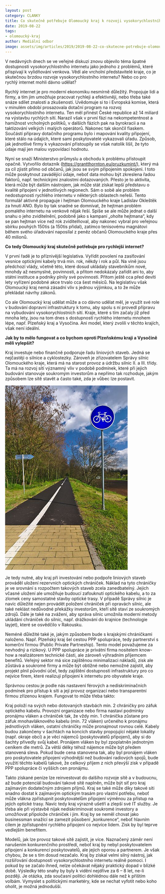 ```yaml
---
layout: post
category: CLANKY
title: Co skutečně potřebuje Olomoucký kraj k rozvoji vysokorychlostního internetu
date: 2019-08-22
tags: 
- olomoucký-kraj
author: Mediální odbor
image: assets/img/articles/2019/2019-08-22-co-skutecne-potrebuje-olomoucky-kraj-k-rozvoji-vysokorychlostniho-internetu.jpg  #751x422 pixelu
---
```

V nedávných dnech se ve veřejné diskuzi znovu objevilo téma špatné dostupnosti vysokorychlostního internetu jako jednoho z problémů, které přispívají k vylidňování venkova. Vědí ale vrcholní představitelé kraje, co je skutečnou brzdou rozvoje vysokorychlostního internetu? Nebo co pro rychlý internet mohli dávno udělat?

Rychlý internet je pro moderní ekonomiku nesmírně důležitý. Propojuje lidi a firmy, a tím jim umožňuje pracovat rychleji a efektivněji, nebo třeba také snáze sdílet znalosti a zkušenosti. Uvědomuje si to i Evropská komise, která v minulém období prosazovala dotační program na rozvoj vysokorychlostního internetu. Ten měl přinést České republice až 14 miliard na výstavbu rychlých sítí. Narazil však v první fázi na nekompetentnost a hamižnost vrcholných politiků, v dalších fázích pak na byrokracii a na taktizování velkých i malých operátorů. Nakonec tak skončil fiaskem. Součástí přípravy dotačního programu bylo i mapování kvality připojení, které stálo na údajích, které sami poskytovatelé vykazovali úřadu. Způsob, jak jednotlivé firmy k vykazování přistoupily se však natolik lišil, že tyto údaje mají jen malou vypovídací hodnotu.

Nyní se snaží Ministerstvo průmyslu a obchodu k problému přistoupit opačně. Vytvořilo dotazník (https://grantthornton.eu/pruzkumint/), který má za cíl zjistit přímo od občanů, jak jsou se svým připojením spokojeni. I toto může poskytnout zavádějící údaje, neboť data mohou být zkreslena řadou faktorů, např. technickými znalostmi dotazovaných. Přesto je to aktivita, která může být dalším nástrojem, jak může stát získat lepší představu o kvalitě připojení v jednotlivých regionech. Sám o sobě ale problém nedostupnosti rychlého internetu v některých oblastech neřeší. Tento formulář aktivně propaguje i hejtman Olomouckého kraje Ladislav Okleštěk za hnutí ANO. Bylo by tak snadné se domnívat, že hejtman problém pomalého internetu na venkově nějak řeší. Spíše se ale může jednat o další snahu o jeho zviditelnění, podobně jako s kampaní „oholte hejtmana“, kdy se pan hejtman více než rok zviditelňoval, aby nakonec vybral pro veřejnou sbírku pouhých 150tis (a 150tis přidal), zatímco tenisovému magnátovi během svého úřadování naposílal z peněz občanů Olomouckého kraje přes 40 milionů.

**Co tedy Olomoucký kraj skutečně potřebuje pro rychlejší internet?**

V první řadě je to příznivější legislativa. Vyřídit povolení na zasíťování vesnice optickými kabely trvá min. rok, někdy i rok a půl. Na vině jsou předchozí vlády, včetně této, které dosud ukládaly stavebníkům nové, mnohdy až nesmyslné, povinnosti, a přitom nedokázaly zařídit ani to, aby státní instituce a podniky plnily své povinnosti. Přitom ještě cca před devíti lety vyřízení podobné akce trvalo cca šest měsíců. Na legislativu však Olomoucký kraj nemá zásadní vliv s jednou výjimkou, a to že může překládat návrhy zákonů.

Co ale Olomoucký kraj udělat může a co dávno udělat měl, je využít své role v budování dopravní infrastruktury k tomu, aby spolu s ní provedl přípravu na vybudování vysokorychlostních sítí. Kraje, které s tím začaly již před mnoha lety, jsou na tom dnes s dostupností rychlého internetu mnohem lépe, např. Plzeňský kraj a Vysočina. Ani model, který zvolili v těchto krajích, však není ideální.

**Jak by to mělo fungovat a co bychom oproti Plzeňskému kraji a Vysočině měli vylepšit?**

Kraj investuje nebo finančně podporuje řadu liniových staveb. Jedná se nejčastěji o silnice a cyklostezky. Zároveň je zřizovatelem Správy silnic Olomouckého kraje, která má na starost provoz a údržbu silnic II. a III. třídy. Ta má na rozvoj sítí významný vliv v podobě podmínek, které při jejich budování stanovuje soukromým investorům a nepřímo tak rozhoduje, jakým způsobem lze sítě stavět a často také, zda je vůbec lze postavit.

![Cyklostezka na místě bývalé železniční trati Tištín okres Prostějov](/assets/img/miscellaneous/cyklostezka-na-miste-byvale-zeleznicni-trati-tistin-okres-prostejov.jpg)

Je tedy nutné, aby kraj při investování nebo podpoře liniových staveb prováděl uložení rezervních optických chrániček. Náklad na tyto chráničky je ve srovnání s rozpočtem takových staveb zcela zanedbatelný. Jejich včasné uložení ale umožňuje budoucí zafouknutí optického kabelu, a to za zlomek ceny samostatné stavby optické trasy. V případě Správy silnic je navíc důležité nejen provádět položení chrániček při opravách silnic, ale také neklást nedůvodné překážky investorům, kteří sítě staví ze soukromých zdrojů. Dále je také na zvážení, aby správa silnic umožnila moderní metody ukládání chrániček do silnic, např. drážkování do krajnice (technologie layjet), které se osvědčilo v Rakousku.

Neméně důležité také je, jakým způsobem bude s krajskými chráničkami naloženo. Např. Plzeňský kraj šel cestou PPP spolupráce, tedy partnerství s komerční firmou (Public Private Partneship). Tento model považujeme za nevhodný a rizikový. U PPP spolupráce je privátní firma nositelem know-how a realizátorem technické části, ale zároveň výhradním příjemcem benefitů. Veřejný sektor má sice zajištěnou minimalizaci nákladů, zisk ale zůstává a soukromé firmy a může být obtížné nebo nemožné zajistit, aby projekt plnil původní účel, tedy zajištění dostupnosti infrastruktury pro co nejvíce firem, které realizují připojení k internetu pro obyvatele kraje.

Správnou cestou je podle nás nastavení férových a nediskriminačních podmínek pro přístup k síti a její provoz organizací nebo transparentní firmou zřízenou krajem. Fungovat to může třeba takto:

Kraj položí na svých nebo dotovaných stavbách min. 2 chráničky pro záfuk optického kabelu. Provozní organizace nebo firma nastaví podmínky pronájmu vláken a chrániček tak, že vždy min. 1 chránička zůstane pro záfuk mnohavláknového kabelu (min. 72 vláken) určeného k pronájmu jednotlivých vláken, ostatní chráničky může pronajmout rovnou celé. Kabely budou zakončeny v šachtách na koncích stavby propojující nějaké lokality (např. okraje obcí) a je věcí nájemců (poskytovatelů připojení), aby si do šachty přivedly svůj kabel. Pronájem vláken by byl zpoplatněn jednotným ceníkem dle metrů. Za větší délky téhož nájemce může být předem stanovená sleva. Pokud bude cena stanovena tak, aby byl pronájem vláken pro poskytovatele připojení výhodnější než budování radiových spojů, bude využití těchto kabelů takové, že celkový příjem z nich převýší zisk v případě PPP spolupráce či vyšších cen pronájmu.

Takto získané peníze lze reinvestovat do dalšího rozvoje sítě a v budoucnu, až bude potenciál budování takové sítě naplněn, může být síť pro kraj zajímavým dodatečným zdrojem příjmů. Kraj se také může díky takové síti snadno dostat k zajímavým optickým trasám pro vlastní potřebu, neboť může vlákna zpřístupnit poskytovatelům připojení výměnou za přístup na jejich optické trasy. Navíc tedy kraj výrazně ušetří a zlepší své IT služby. Je třeba ale při výstavbě nijak nediskriminovat soukromé investory a umožňovat přípolože chrániček i jim. Kraj by se neměl chovat jako businessman snažící se zamezit působení „konkurence“, neboť hlavním cílem je zpřístupnění rychlého připojení co nejvíce lidem. Zisk by byl teprve vedlejším benefitem.

Modelů, jak lze provoz takové sítě zajistit, je více. Naznačený záměr není narušením konkurenčního prostředí, neboť kraj by nebyl poskytovatelem připojení a konkurencí poskytovatelů, ale jejich oporou a partnerem. Je však chybou, že se s tím dosud nezačalo. Kraj by získal velmi silný nástroj, jak rozšiřování dostupnosti vysokorychlostního internetu reálně pomoci. I pokud by se začalo ihned, nelze očekávat nějaký praktický dopad v blízké době. Výsledky této snahy by byly k vidění nejdříve za 6 – 8 let, ne-li později. Je otázka, zda současní politici dohlédnou dále než k příštím volbám. Vymyslet s politickými marketéry, kde se nechat vyfotit nebo koho oholit, je možná jednodušší.
